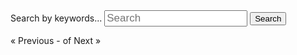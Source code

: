 <div class="navbar-search navbar navbar-light bg-faded">
    <div class="container search d-flex justify-content-center p-3">
        <form class="form w-75" action="/docs/en/search/" method="get">
            <div id="basicSearch" class="input-group mt-2  ">
                <input type="hidden" name="offset" id="offset" value="0">
                <label for="srch-term" class="sr-only visually-hidden">Search by keywords...</label>
                <input type="text" class="search_bar form-control" placeholder="Search" name="query" id="srch-term"  style="font-size: 17px;">
                <span class="input-group-append">
                    <button class="btn btn-primary search-button" type="submit">
                        <span class="submit-search-text">Search</span>
                        <span class="fas fa-search" aria-hidden="true"></span>
                    </button>
                </span>
            </div>
        </form>
    </div>
</div>

<div id="paging-controls" class="d-none">
    <span id="prev"><a>« Previous</a></span>
    <span id="resultsCount"></span>
    <span><span id="resultsStart"></span> - <span id="resultsEnd"></span> of <span id="resultsTotal"></span></span>
    <span id="next"><a>Next »</a></span>
</div>

<div id="results"></div>

